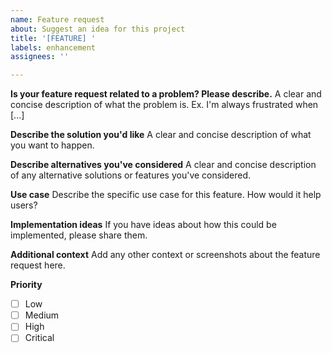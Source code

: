 ```yaml
---
name: Feature request
about: Suggest an idea for this project
title: '[FEATURE] '
labels: enhancement
assignees: ''

---
```


**Is your feature request related to a problem? Please describe.**
A clear and concise description of what the problem is. Ex. I'm always frustrated when [...]

**Describe the solution you'd like**
A clear and concise description of what you want to happen.

**Describe alternatives you've considered**
A clear and concise description of any alternative solutions or features you've considered.

**Use case**
Describe the specific use case for this feature. How would it help users?

**Implementation ideas**
If you have ideas about how this could be implemented, please share them.

**Additional context**
Add any other context or screenshots about the feature request here.

**Priority**
- [ ] Low
- [ ] Medium
- [ ] High
- [ ] Critical
